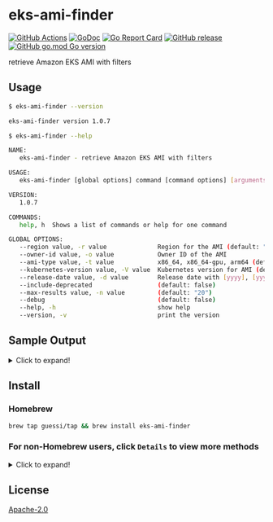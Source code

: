 # eks-ami-finder

[![GitHub Actions](https://github.com/guessi/eks-ami-finder/actions/workflows/go.yml/badge.svg?branch=master)](https://github.com/guessi/eks-ami-finder/actions/workflows/go.yml)
[![GoDoc](https://godoc.org/github.com/guessi/eks-ami-finder?status.svg)](https://godoc.org/github.com/guessi/eks-ami-finder)
[![Go Report Card](https://goreportcard.com/badge/github.com/guessi/eks-ami-finder)](https://goreportcard.com/report/github.com/guessi/eks-ami-finder)
[![GitHub release](https://img.shields.io/github/release/guessi/eks-ami-finder.svg)](https://github.com/guessi/eks-ami-finder/releases/latest)
[![GitHub go.mod Go version](https://img.shields.io/github/go-mod/go-version/guessi/eks-ami-finder)](https://github.com/guessi/eks-ami-finder/blob/master/go.mod)

retrieve Amazon EKS AMI with filters

## Usage

```bash
$ eks-ami-finder --version

eks-ami-finder version 1.0.7
```

```bash
$ eks-ami-finder --help

NAME:
   eks-ami-finder - retrieve Amazon EKS AMI with filters

USAGE:
   eks-ami-finder [global options] command [command options] [arguments...]

VERSION:
   1.0.7

COMMANDS:
   help, h  Shows a list of commands or help for one command

GLOBAL OPTIONS:
   --region value, -r value              Region for the AMI (default: "us-east-1")
   --owner-id value, -o value            Owner ID of the AMI
   --ami-type value, -t value            x86_64, x86_64-gpu, arm64 (default: "x86_64")
   --kubernetes-version value, -V value  Kubernetes version for AMI (default: "1.29")
   --release-date value, -d value        Release date with [yyyy], [yyyymm] or [yyyymmdd] format
   --include-deprecated                  (default: false)
   --max-results value, -n value         (default: "20")
   --debug                               (default: false)
   --help, -h                            show help
   --version, -v                         print the version
```

## Sample Output

<details><!-- markdownlint-disable-line -->
<summary>Click to expand!</summary><!-- markdownlint-disable-line -->

```bash
$ eks-ami-finder --region us-east-1 --kubernetes-version 1.29 --release-date 2024 # for all 1.29 AMIs released in 2024

+-----------+-----------------------+--------------------------------+-------------------------------------------------------------------------------------+--------------------------+
| Region    | AMI ID                | Name                           | Description                                                                         | DeprecationTime          |
+-----------+-----------------------+--------------------------------+-------------------------------------------------------------------------------------+--------------------------+
| us-east-1 | ami-0c482d7ce1aa0dd44 | amazon-eks-node-1.29-v20240117 | EKS Kubernetes Worker AMI with AmazonLinux2 image, (k8s: 1.29.0, containerd: 1.7.*) | 2026-01-17T23:44:24.000Z |
+-----------+-----------------------+--------------------------------+-------------------------------------------------------------------------------------+--------------------------+
```

```bash
$ eks-ami-finder --region us-east-1 --kubernetes-version 1.29 --release-date 202401 # for all 1.29 AMIs released with specific month

+-----------+-----------------------+--------------------------------+-------------------------------------------------------------------------------------+--------------------------+
| Region    | AMI ID                | Name                           | Description                                                                         | DeprecationTime          |
+-----------+-----------------------+--------------------------------+-------------------------------------------------------------------------------------+--------------------------+
| us-east-1 | ami-0c482d7ce1aa0dd44 | amazon-eks-node-1.29-v20240117 | EKS Kubernetes Worker AMI with AmazonLinux2 image, (k8s: 1.29.0, containerd: 1.7.*) | 2026-01-17T23:44:24.000Z |
+-----------+-----------------------+--------------------------------+-------------------------------------------------------------------------------------+--------------------------+
```

</details>

## Install

### Homebrew

```bash
brew tap guessi/tap && brew install eks-ami-finder
```

### For non-Homebrew users, click `Details` to view more methods

<details><!-- markdownlint-disable-line -->
<summary>Click to expand!</summary><!-- markdownlint-disable-line -->

### For Linux users

```bash
curl -fsSL https://github.com/guessi/eks-ami-finder/releases/latest/download/eks-ami-finder-Linux-$(uname -m).tar.gz -o - | tar zxvf -
mv -vf ./eks-ami-finder /usr/local/bin/eks-ami-finder
```

### For macOS users

```bash
curl -fsSL https://github.com/guessi/eks-ami-finder/releases/latest/download/eks-ami-finder-Darwin-$(uname -m).tar.gz -o - | tar zxvf -
mv -vf ./eks-ami-finder /usr/local/bin/eks-ami-finder
```

### For Windows users

```powershell
$SRC = 'https://github.com/guessi/eks-ami-finder/releases/latest/download/eks-ami-finder-Windows-x86_64.tar.gz'
$DST = 'C:\Temp\eks-ami-finder-Windows-x86_64.tar.gz'
Invoke-RestMethod -Uri $SRC -OutFile $DST
```

</details>

## License

[Apache-2.0](LICENSE)
